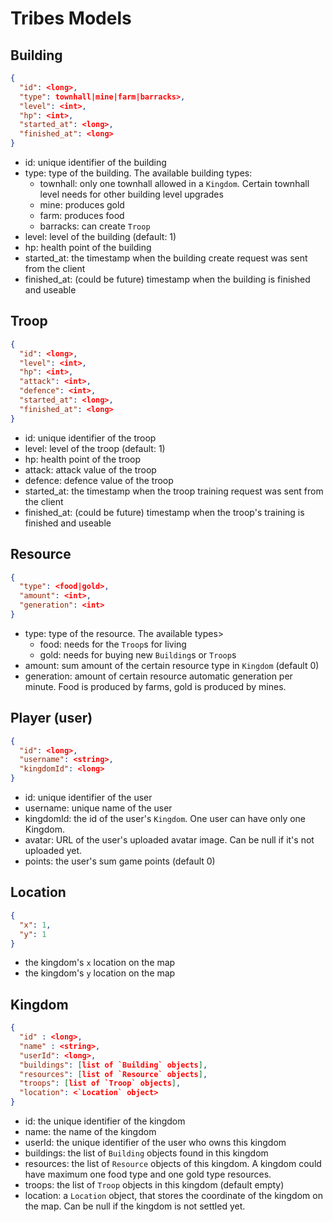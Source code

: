 # Tribes Models

## Building
```json
{
  "id": <long>,
  "type": townhall|mine|farm|barracks>,
  "level": <int>,
  "hp": <int>,
  "started_at": <long>,
  "finished_at": <long>
}
```
- id: unique identifier of the building
- type: type of the building. The available building types:
	- townhall: only one townhall allowed in a `Kingdom`. Certain townhall level needs for other building level upgrades
	- mine: produces gold
	- farm: produces food
	- barracks: can create `Troop`
- level: level of the building (default: 1)
- hp: health point of the building
- started_at: the timestamp when the building create request was sent from the client
- finished_at: (could be future) timestamp when the building is finished and useable

## Troop
```json
{
  "id": <long>,
  "level": <int>,
  "hp": <int>,
  "attack": <int>,
  "defence": <int>,
  "started_at": <long>,
  "finished_at": <long>
}
```
- id: unique identifier of the troop
- level: level of the troop (default: 1)
- hp: health point of the troop
- attack: attack value of the troop
- defence: defence value of the troop
- started_at: the timestamp when the troop training request was sent from the client
- finished_at: (could be future) timestamp when the troop's training is finished and useable


## Resource
```json
{
  "type": <food|gold>,
  "amount": <int>,
  "generation": <int>
}
```
- type: type of the resource. The available types>
	- food: needs for the `Troop`s for living
	- gold: needs for buying new `Building`s or `Troop`s
- amount: sum amount of the certain resource type in `Kingdom` (default 0)
- generation: amount of certain resource automatic generation per minute. Food is produced by farms, gold is produced by mines.


## Player (user)
```json
{
  "id": <long>,
  "username": <string>,
  "kingdomId": <long>
}
```
- id: unique identifier of the user
- username: unique name of the user
- kingdomId: the id of the user's `Kingdom`. One user can have only one Kingdom.
- avatar: URL of the user's uploaded avatar image. Can be null if it's not uploaded yet.
- points: the user's sum game points (default 0)

## Location
```json
{
  "x": 1,
  "y": 1
}
```
- the kingdom's `x` location on the map
- the kingdom's `y` location on the map

## Kingdom
```json
{
  "id" : <long>,
  "name" : <string>,
  "userId": <long>,
  "buildings": [list of `Building` objects],
  "resources": [list of `Resource` objects],
  "troops": [list of `Troop` objects],
  "location": <`Location` object>
}
```
- id: the unique identifier of the kingdom
- name: the name of the kingdom
- userId: the unique identifier of the user who owns this kingdom
- buildings: the list of `Building` objects found in this kingdom
- resources: the list of `Resource` objects of this kingdom. A kingdom could have maximum one food type and one gold type resources.
- troops: the list of `Troop` objects in this kingdom (default empty)
- location: a `Location` object, that stores the coordinate of the kingdom on the map. Can be null if the kingdom is not settled yet.
